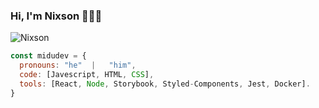 ### Hi, I'm Nixson 👋👨‍💻  

![Nixson](https://user-images.githubusercontent.com/31456664/122656402-ce48c900-d11f-11eb-82a9-a922ccd759bd.PNG)

```js
const midudev = {
  pronouns: "he"  |   "him",
  code: [Javescript, HTML, CSS],
  tools: [React, Node, Storybook, Styled-Components, Jest, Docker].
}
``` 
<!--
**Camilo598/Camilo598** is a ✨ _special_ ✨ repository because its `README.md` (this file) appears on your GitHub profile.

Here are some ideas to get you started:

- 🔭 I’m currently working on ...
- 🌱 I’m currently learning ...
- 👯 I’m looking to collaborate on ...
- 🤔 I’m looking for help with ...
- 💬 Ask me about ...
- 📫 How to reach me: ...
- 😄 Pronouns: ...
- ⚡ Fun fact: ...
-->
